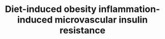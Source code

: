 ---
authors:
- DeSl
- L Dupuis
description: Endothelial dysfunction and vascular insulin resistance usually coexist
  and chronic inflammation engenders both. Salicylate treatment fully inhibited vascular
  inflammation, prevented microvascular insulin resistance and significantly improved
  muscle metabolic responses to insulin. Insulin resistance and inflammation play
  an essential role in the process of microvascular insuline resistance. This study
  was performed on rats; a (+) or (-) indicates a change in regulation, due to high
  fat diet induced diabetes mellitus.
last-edited: 2020-03-16
organisms:
- Rattus norvegicus
redirect_from:
- /index.php/Pathway:WP4161
- /instance/WP4161
revision: null
schema-jsonld:
- '@context': https://schema.org/
  '@id': https://wikipathways.github.io/pathways/WP4161.html
  '@type': Dataset
  creator:
    '@type': Organization
    name: WikiPathways
  description: Endothelial dysfunction and vascular insulin resistance usually coexist
    and chronic inflammation engenders both. Salicylate treatment fully inhibited
    vascular inflammation, prevented microvascular insulin resistance and significantly
    improved muscle metabolic responses to insulin. Insulin resistance and inflammation
    play an essential role in the process of microvascular insuline resistance. This
    study was performed on rats; a (+) or (-) indicates a change in regulation, due
    to high fat diet induced diabetes mellitus.
  keywords:
  - AKT
  - AP-1 (+)
  - AT II (+)
  - CAMS (KAM-1)
  - CAMS (KAM-1) (+)
  - Chemokinase (MCP-1)
  - Cytokinase (K-1)
  - Diabetes Mellitus (type 2)
  - ET 1 (+)
  - Hyperglycemmia
  - Hypertension
  - Inflammation
  - Inflammation PW
  - Insulin
  - Insuline resistance
  - JNK
  - NFkB (+)
  - NO (-)
  - PA 1 (+)
  - Peripheral resistance (+)
  - Protein Kinase C
  - RAGE
  - RAGE PW
  - ROS
  - Salicylate treatment
  - TF (+)
  - TLRs
  - TNFalpha
  - Thrombosis
  - VSMC growth
  - Vasoconstriction
  - Vasodilation (-)
  - eNOS (-)
  - endothelial dysfunction
  - free fatty acids (tryglycerides)
  - hypercoagulation
  - hyperinsulinemia
  - insuline resistence (+)
  - insuline uptake (-)
  - nervous system
  - organ dysfunction
  - oxidative stress
  - platelet activation
  - stress
  - 'symapatic '
  license: CC0
  name: Diet-induced obesity inflammation-induced microvascular insulin resistance
seo: CreativeWork
title: Diet-induced obesity inflammation-induced microvascular insulin resistance
wpid: WP4161
---